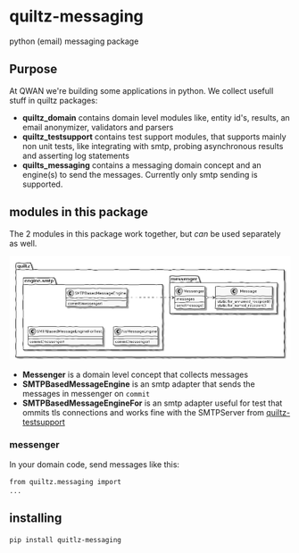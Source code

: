 # quiltz-messaging

python (email) messaging package 

## Purpose

At QWAN we're building some applications in python. We collect usefull stuff in quiltz packages:

* **quiltz_domain**
  contains domain level modules like, entity id's, results, an email anonymizer, validators and parsers
* **quiltz_testsupport**
  contains test support modules, that supports mainly non unit tests, like integrating with smtp,  probing asynchronous results and asserting log statements
* **quilts_messaging**
  contains a messaging domain concept and an engine(s) to send the messages. Currently only smtp sending is supported.

## modules in this package

The 2 modules in this package work together, but _can_ be used separately as well. 

<div hidden>
```
@startuml messaging-component
class engine.smtp.SMTPBasedMessageEngine
class engine.smtp.NoMessageEngine
class engine.smtp.SMTPBasedMessageEngineForTest
class messenger.Messenger
class messenger.Message
engine.smtp.SMTPBasedMessageEngine -down[hidden]-> engine.smtp.SMTPBasedMessageEngineForTest
engine.smtp.SMTPBasedMessageEngineForTest -right[hidden]-> engine.smtp.NoMessageEngine
engine.smtp.SMTPBasedMessageEngine -right-> messenger.Messenger
messenger.Messenger o-right-> messenger.Message	
@enduml
```
</div>

![messaging-component](doc/images/messaging-component.png)

* **Messenger** is a domain level concept that collects messages
* **SMTPBasedMessageEngine** is an smtp adapter that sends the messages in messenger on `commit`
* **SMTPBasedMessageEngineFor** is an smtp adapter useful for test that ommits tls connections and works fine with the SMTPServer from [quiltz-testsupport](https://github.com/qwaneu/quiltz-testsupport)


### messenger

In your domain code, send messages like this:

```
from quiltz.messaging import 
...
```
## installing 

```bash
pip install quitlz-messaging
```

